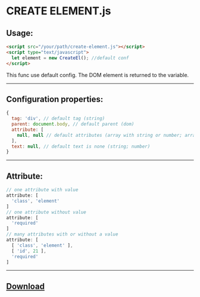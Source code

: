 CREATE ELEMENT.js
===================

Usage:
-------------------

  ```html
  <script src="/your/path/create-element.js"></script>
  <script type="text/javascript">
    let element = new CreateEl(); //default conf
  </script>
  ```

This func use default config. The DOM element is returned to the variable.

-------------------
Configuration properties:
-------------------

  ```javascript
  {
    tag: 'div', // default tag (string)
    parent: document.body, // default parent (dom)
    attribute: [
      null, null // default attributes (array with string or number; array with (array with string or number))
    ],
    text: null, // default text is none (string; number)
  }
  ```

-------------------
Attribute:
-------------------

  ```javascript
  // one attribute with value
  attribute: [
    'class', 'element'
  ]
  // one attribute without value
  attribute: [
    'required'
  ]
  // many attributes with or without a value
  attribute: [
    [ 'class', 'element' ],
    [ 'id', 21 ],
    'required'
  ]
  ```

-------------------
[Download](https://raw.githubusercontent.com/andrey-riwall/create-element.js/main/create-object.js)
-------------------